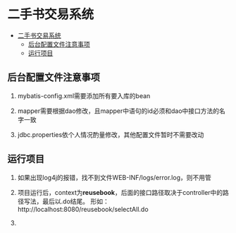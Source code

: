 # 二手书交易系统
<!-- toc -->

* [二手书交易系统](#二手书交易系统)
	* [后台配置文件注意事项](#后台配置文件注意事项)
	* [运行项目](#运行项目)

<!-- tocstop -->
## 后台配置文件注意事项

1. mybatis-config.xml需要添加所有要入库的bean

2. mapper需要根据dao修改，且mapper中语句的id必须和dao中接口方法的名字一致

3. jdbc.properties依个人情况酌量修改，其他配置文件暂时不需要改动

## 运行项目

1. 如果出现log4j的报错，找不到文件WEB-INF/logs/error.log，则不用管

2. 项目运行后，context为**reusebook**，后面的接口路径取决于controller中的路径写法，最后以.do结尾。
形如：http://localhost:8080/reusebook/selectAll.do

3.
